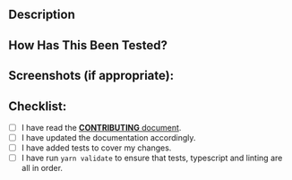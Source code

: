 <!--- Provide a general summary of your changes in the Title above -->

## Description

<!--- Describe your changes in detail -->

<!--- Please include the phrase "BREAKING CHANGE:" here if your require a major release -->

<!--- Don't forget to note any issues here with "fixes #<issue number>" -->

## How Has This Been Tested?

<!--- Please describe in detail how you tested your changes. -->

<!--- For bug fixes, include regression unit tests that fail without the fix -->

<!--- For new features, include unit tests for the new functionality -->

## Screenshots (if appropriate):

## Checklist:

<!--- Please mark an `x` in all the boxes that apply. -->

<!--- If you're unsure about any of these, don't hesitate to ask. We're here to help! -->

*   [ ] I have read the [**CONTRIBUTING** document](https://github.com/eventbrite/eventbrite-sdk-javascript/blob/master/CONTRIBUTING.md).
*   [ ] I have updated the documentation accordingly.
*   [ ] I have added tests to cover my changes.
*   [ ] I have run `yarn validate` to ensure that tests, typescript and linting are all in order.
